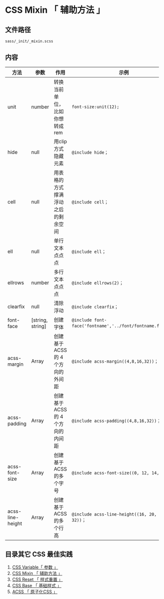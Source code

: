 # CSS Mixin 「 辅助方法 」

## 文件路径

`sass/_init/_mixin.scss`

## 内容

| 方法 | 参数 | 作用 | 示例
| ------ | ------ | ------ | ------ |
| unit | number | 转换当前单位，比如你想转成rem |  `font-size:unit(12);` |
| hide | null | 用clip方式隐藏元素 |  `@include hide；` |
| cell | null | 用表格的方式撑满浮动之后的剩余空间 |  `@include cell；` |
| ell | null | 单行文本点点点 |  `@include ell；` |
| ellrows | number | 多行文本点点点 |  `@include ellrows(2)；` |
| clearfix | null | 清除浮动 |  `@include clearfix；` |
| font-face | [string, string] | 创建字体| `@include font-face('fontname','../font/fontname.font')；` |
| acss-margin | Array | 创建基于 ACSS 的 4 个方向的外间距 |  `@include acss-margin((4,8,16,32))；` |
| acss-padding | Array | 创建基于 ACSS 的 4 个方向的内间距 |  `@include acss-padding((4,8,16,32))；` |
| acss-font-size | Array | 创建基于 ACSS 的多个字号 |  `@include acss-font-size((0, 12, 14, 16))；` |
| acss-line-height | Array | 创建基于 ACSS 的多个行高 |  `@include acss-line-height((16, 20, 24, 32))；` |

## 目录其它 CSS 最佳实践

1. [CSS Variable「 参数 」](../css/variable) 
2. [CSS Mixin 「 辅助方法 」](../css/mixin)
3. [CSS Reset 「 样式重置 」](../css/reset)
4. [CSS Base 「 基础样式 」](../css/base)
5. [ACSS 「 原子化CSS 」](../css/acss)